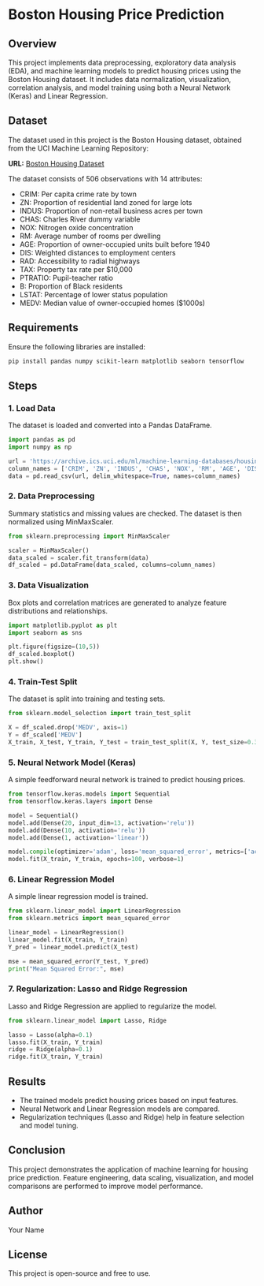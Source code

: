# Boston Housing Price Prediction

## Overview
This project implements data preprocessing, exploratory data analysis (EDA), and machine learning models to predict housing prices using the Boston Housing dataset. It includes data normalization, visualization, correlation analysis, and model training using both a Neural Network (Keras) and Linear Regression.

## Dataset
The dataset used in this project is the Boston Housing dataset, obtained from the UCI Machine Learning Repository:

**URL:** [Boston Housing Dataset](https://archive.ics.uci.edu/ml/machine-learning-databases/housing/housing.data)

The dataset consists of 506 observations with 14 attributes:

- CRIM: Per capita crime rate by town
- ZN: Proportion of residential land zoned for large lots
- INDUS: Proportion of non-retail business acres per town
- CHAS: Charles River dummy variable
- NOX: Nitrogen oxide concentration
- RM: Average number of rooms per dwelling
- AGE: Proportion of owner-occupied units built before 1940
- DIS: Weighted distances to employment centers
- RAD: Accessibility to radial highways
- TAX: Property tax rate per $10,000
- PTRATIO: Pupil-teacher ratio
- B: Proportion of Black residents
- LSTAT: Percentage of lower status population
- MEDV: Median value of owner-occupied homes ($1000s)

## Requirements
Ensure the following libraries are installed:
```bash
pip install pandas numpy scikit-learn matplotlib seaborn tensorflow
```

## Steps

### 1. Load Data
The dataset is loaded and converted into a Pandas DataFrame.
```python
import pandas as pd
import numpy as np

url = 'https://archive.ics.uci.edu/ml/machine-learning-databases/housing/housing.data'
column_names = ['CRIM', 'ZN', 'INDUS', 'CHAS', 'NOX', 'RM', 'AGE', 'DIS', 'RAD', 'TAX', 'PTRATIO', 'B', 'LSTAT', 'MEDV']
data = pd.read_csv(url, delim_whitespace=True, names=column_names)
```

### 2. Data Preprocessing
Summary statistics and missing values are checked. The dataset is then normalized using MinMaxScaler.
```python
from sklearn.preprocessing import MinMaxScaler

scaler = MinMaxScaler()
data_scaled = scaler.fit_transform(data)
df_scaled = pd.DataFrame(data_scaled, columns=column_names)
```

### 3. Data Visualization
Box plots and correlation matrices are generated to analyze feature distributions and relationships.
```python
import matplotlib.pyplot as plt
import seaborn as sns

plt.figure(figsize=(10,5))
df_scaled.boxplot()
plt.show()
```

### 4. Train-Test Split
The dataset is split into training and testing sets.
```python
from sklearn.model_selection import train_test_split

X = df_scaled.drop('MEDV', axis=1)
Y = df_scaled['MEDV']
X_train, X_test, Y_train, Y_test = train_test_split(X, Y, test_size=0.3, random_state=5)
```

### 5. Neural Network Model (Keras)
A simple feedforward neural network is trained to predict housing prices.
```python
from tensorflow.keras.models import Sequential
from tensorflow.keras.layers import Dense

model = Sequential()
model.add(Dense(20, input_dim=13, activation='relu'))
model.add(Dense(10, activation='relu'))
model.add(Dense(1, activation='linear'))

model.compile(optimizer='adam', loss='mean_squared_error', metrics=['accuracy'])
model.fit(X_train, Y_train, epochs=100, verbose=1)
```

### 6. Linear Regression Model
A simple linear regression model is trained.
```python
from sklearn.linear_model import LinearRegression
from sklearn.metrics import mean_squared_error

linear_model = LinearRegression()
linear_model.fit(X_train, Y_train)
Y_pred = linear_model.predict(X_test)

mse = mean_squared_error(Y_test, Y_pred)
print("Mean Squared Error:", mse)
```

### 7. Regularization: Lasso and Ridge Regression
Lasso and Ridge Regression are applied to regularize the model.
```python
from sklearn.linear_model import Lasso, Ridge

lasso = Lasso(alpha=0.1)
lasso.fit(X_train, Y_train)
ridge = Ridge(alpha=0.1)
ridge.fit(X_train, Y_train)
```

## Results
- The trained models predict housing prices based on input features.
- Neural Network and Linear Regression models are compared.
- Regularization techniques (Lasso and Ridge) help in feature selection and model tuning.


## Conclusion
This project demonstrates the application of machine learning for housing price prediction. Feature engineering, data scaling, visualization, and model comparisons are performed to improve model performance.

## Author
Your Name

## License
This project is open-source and free to use.


